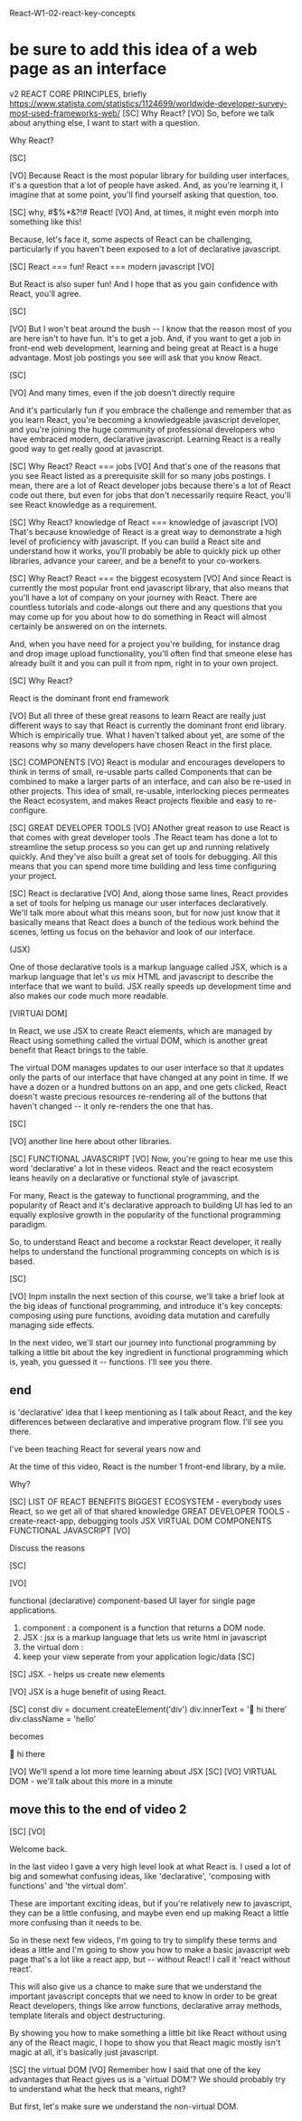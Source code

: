 React-W1-02-react-key-concepts


# be sure to add this idea of a web page as an interface

v2 REACT CORE PRINCIPLES, briefly
https://www.statista.com/statistics/1124699/worldwide-developer-survey-most-used-frameworks-web/
[SC]
Why React?
[VO]
So, before we talk about anything else, I want to start with a question.

Why React?

[SC]

[VO]
Because React is the most popular library for building user interfaces, it's a question that a lot of people have asked.  And, as you're learning it, I imagine that at some point, you'll find yourself asking that question, too.

[SC]
why, #$%\*&?!# React!
[VO]
And, at times, it might even morph into something like this!

Because, let's face it, some aspects of React can be challenging, particularly if you haven't been exposed to a lot of declarative javascript.

<!-- When that happens, I want you to try to remember the answers to that question that I'm going to give here. -->

[SC]
React === fun!
React === modern javascript
[VO]

But React is also super fun!  And I hope that as you gain confidence with React, you'll agree.

[SC]

[VO]
But I won't beat around the bush -- I know that the reason most of you are here isn't to have fun.  It's to get a job.  And, if you want to get a job in front-end web development, learning and being great at React is a huge advantage.  Most job postings you see will ask that you know React.

[SC]

[VO]
And many times, even if the job doesn't directly require 




And it's particularly fun if you embrace the challenge and remember that as you learn React, you're becoming a knowledgeable javascript developer, and you're joining the huge community of professional developers who have embraced modern, declarative javascript. Learning React is a really good way to get really good at javascript.

[SC]
Why React? 
React === jobs
[VO]
And that's one of the reasons that you see React listed as a prerequisite skill for so many jobs postings. I mean, there are a lot of React developer jobs because there's a lot of React code out there, but even for jobs that don't necessarily require React, you'll see React knowledge as a requirement.

[SC]
Why React?
knowledge of React === knowledge of javascript
[VO]
That's because knowledge of React is a great way to demonstrate a high level of proficiency with javascript. If you can build a React site and understand how it works, you'll probably be able to quickly pick up other libraries, advance your career, and be a benefit to your co-workers.

[SC]
Why React?
React === the biggest ecosystem
[VO]
And since React is currently the most popular front end javascript library, that also means that you'll have a lot of company on your journey with React.  There are countless tutorials and code-alongs out there and any questions that you may come up for you about how to do something in React will almost certainly be answered on on the internets.  


And, when you have  need for a project you're building, for instance drag and drop image upload functionality, you'll often find that smeone elese has already built it and you can pull it from npm, right in to your own project.


[SC]
Why React?

React is the dominant front end framework

[VO]
But all three of these great reasons to learn React are really just different ways to say that React is currently the dominant front end library.  Which is empirically true.  What I haven't talked about yet, are some of the reasons why so many developers have chosen React in the first place.

<!-- [SC]
(relatively) easy to learn
[VO]
First of all, it's relatively easy to learn, if you know javascript, html and css.  Now, that doesn't mean that it's a piece of cake, and, as I said in the last video, 'knowing' javascript and understanding the type of javascript that react leans on are not exactly the same thing.  But still, part of the reason that  -->



[SC]
COMPONENTS
[VO]
React is modular and encourages developers to think in terms of small, re-usable parts called Components that can be combined to make a larger parts of an interface, and can also be re-used in other projects. This idea of small, re-usable, interlocking pieces permeates the React ecosystem, and makes React projects flexible and easy to re-configure.

[SC]
GREAT DEVELOPER TOOLS
[VO]
ANother great reason to use React is that comes with great developer tools  .The React team has done a lot to streamline the setup process so you can get up and running relatively quickly. And they've also built a great set of tools for debugging. All this means that you can spend more time building and less time configuring your project.


[SC]
React is declarative
[VO]
And, along those same lines, React provides a set of tools for helping us manage our user interfaces declaratively.  
 We'll talk more about what this means soon, but for now just know that it basically means that React does a bunch of the tedious work behind the scenes, letting us focus on the behavior and look of our interface.

(JSX)

One of those declarative tools is a markup language called JSX, which is a markup language that let's us mix HTML and javascript to describe the interface that we want to build.  JSX really speeds up development time and also makes our code much more readable.  

[VIRTUAl DOM]

In React, we use JSX to create React elements, which are managed by React using something called the virtual DOM, which is another great benefit that React brings to the table.

The virtual DOM manages updates to our user interface so that it updates only the parts of our interface that have changed at any point in time.  If we have a dozen or a hundred buttons on an app, and one gets clicked, React doesn't waste precious resources re-rendering all of the buttons that haven't changed -- it only re-renders the one that has.
 



<!-- [SC]
ONE WAY DATA FLOW
[VO]
Now this next one might not make too much sense until we look at functional programming in the next videos, but....one key advantage that React offers is one way data flow.

In React, data flows through components in a single direction: parent or 'container' components can update their child components, but the children can't update their parent s.

And, though you may not immediately see how this would be a good thing....think about howif you have kids, or know anyone who does, I think you can easily see how, again, this makes our code less error-prone. -->



[SC]

[VO]
another line here about other libraries.

[SC]
FUNCTIONAL JAVASCRIPT
[VO]
Now, you're going to hear me use this word 'declarative' a lot in these videos.  React and the react ecosystem leans heavily on a declarative or functional style of javascript. 

For many, React is the gateway to functional programming, and the popularity of React and it's declarative approach to building UI has led to an equally explosive growth in the popularity of the functional programming paradigm.

So, to understand React and become a rockstar React developer, it really helps to understand the functional programming concepts on which is is based.

[SC]

[VO]
Inpm installn the next section of this course, we'll take a brief look at the big ideas of functional programming, and introduce it's key concepts: composing using pure functions, avoiding data mutation and carefully managing side effects.

In the next video, we'll start our journey into functional programming by talking a little bit about the key ingredient in functional programming which is, yeah, you guessed it -- functions. I'll see you there.

## end

is 'declarative' idea that I keep mentioning as I talk about React, and the key differences between declarative and imperative program flow. I'll see you there.

I've been teaching React for several years now and

At the time of this video, React is the number 1 front-end library, by a mile.

Why?

[SC]
LIST OF REACT BENEFITS
BIGGEST ECOSYSTEM - everybody uses React, so we get all of that shared knowledge
GREAT DEVELOPER TOOLS - create-react-app, debugging tools
JSX
VIRTUAL DOM
COMPONENTS
FUNCTIONAL JAVASCRIPT
[VO]

Discuss the reasons

[SC]

[VO]

functional (declarative) component-based UI layer for single page applications.

1. component : a component is a function that returns a DOM node.
2. JSX : jsx is a markup language that lets us write html in javascript
3. the virtual dom :
4. keep your view seperate from your application logic/data
   [SC]

[SC]
JSX. - helps us create new elements

[VO]
JSX is a huge benefit of using React.

[SC]
const div = document.createElement('div')
div.innerText = '👋 hi there'
div.className = 'hello'

becomes

<div className='hello'>👋 hi there</div>

[VO]
We'll spend a lot more time learning about JSX
[SC]
[VO]
VIRTUAL DOM - we'll talk about this more in a minute

## move this to the end of video 2

[SC]
[VO]

Welcome back.

In the last video I gave a very high level look at what React is. I used a lot of big and somewhat confusing ideas, like 'declarative', 'composing with functions' and 'the virtual dom'.

These are important exciting ideas, but if you're relatively new to javascript, they can be a little confusing, and maybe even end up making React a little more confusing than it needs to be.

So in these next few videos, I'm going to try to simplify these terms and ideas a little and I'm going to show you how to make a basic javascript web page that's a lot like a react app, but -- without React! I call it 'react without react'.

This will also give us a chance to make sure that we understand the important javascript concepts that we need to know in order to be great React developers, things like arrow functions, declarative array methods, template literals and object destructuring.

By showing you how to make something a little bit like React without using any of the React magic, I hope to show you that React magic mostly isn't magic at all, it's basically just javascript.

[SC]
the virtual DOM
[VO]
Remember how I said that one of the key advantages that React gives us is a 'virtual DOM'? We should probably try to understand what the heck that means, right?

But first, let's make sure we understand the non-virtual DOM.
